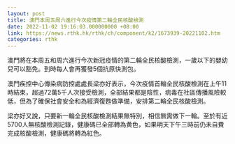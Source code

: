 ```yaml
---
layout: post
title: 澳門本周五周六進行今次疫情第二輪全民核酸檢測
date: 2022-11-02 19:16:03.000000000 +08:00
link: https://news.rthk.hk/rthk/ch/component/k2/1673939-20221102.htm
categories: rthk
---
```


澳門將在本周五和周六進行今次新冠疫情的第二輪全民核酸檢測，一歲以下的嬰幼兒可以豁免。到時每人會再獲發5個抗原快測包。

澳門疾控中心傳染病防控處處長梁亦好表示，今次疫情首輪全民核酸檢測在上午11時結束，超過72萬5千人次接受檢測，全部結果都是陰性，病毒在社區傳播風險較低，但為了確保社會安全和為經濟復甦做準備，安排第二輪全民核酸檢測。

梁亦好又說，只要新一輪全民核酸檢測結果無特別，相信無需做下一輪。至於有近5700人無核酸檢測記錄，健康碼已全部轉為黄色，如果明天下午三時前仍未自費完成核酸檢測，健康碼將轉為紅色。
